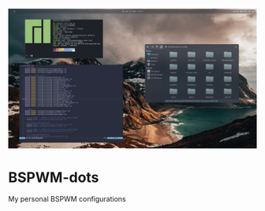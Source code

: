 ![alt text](https://github.com/johnsci911/BSPWM-dots/blob/master/Screenshot.png?raw=true "Screenshot")

# BSPWM-dots

My personal BSPWM configurations
